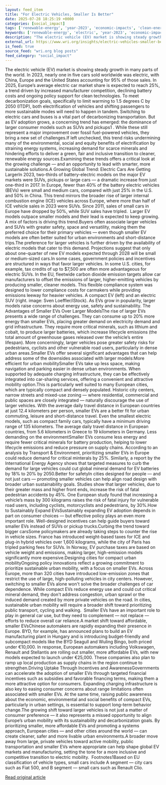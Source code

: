 ```yaml
---
layout: feed_item
title: "For Electric Vehicles, Smaller Is Better"
date: 2025-07-28 18:25:19 +0000
categories: [social_impact]
tags: ['renewable-energy', 'year-2023', 'economic-impacts', 'clean-energy', 'fossil-fuels', 'emissions', 'climate-costs']
keywords: ['renewable-energy', 'electric', 'year-2023', 'economic-impacts', 'vehicles', 'smaller', 'clean-energy', 'fossil-fuels']
description: "The electric vehicle (EV) market is showing steady growth in many parts of the world"
external_url: https://www.wri.org/insights/electric-vehicles-smaller-better
is_feed: true
source_feed: "wri.org blog posts"
feed_category: "social_impact"
---
```


The electric vehicle (EV) market is showing steady growth in many parts of the world. In 2023, nearly one in five cars sold worldwide was electric, with China, Europe and the United States accounting for 95% of those sales. In 2025, Europe’s average electric car market share is expected to reach 25%, a trend driven by increased manufacturer competition, declining battery costs and ongoing policy support for clean technologies. To meet decarbonization goals, specifically to limit warming to 1.5 degrees C by 2050 (ITDP), both electrification of vehicles and shifting passengers to more sustainable modes will need to happen in tandem.&nbsp;Switching to electric cars and buses is a vital part of decarbonizing transportation. But as EV adoption grows, a concerning trend has emerged: the dominance of larger consumer models such as SUVs and pickups1 . While these still represent a major improvement over fossil fuel-powered vehicles, they bring a new set of challenges.If left unchecked, this trend risks undermining many of the environmental, social and equity benefits of electrification by straining energy systems, increasing demand for scarce minerals and hindering efforts to deliver a green, fair and inclusive transition to cleaner, renewable energy sources.Examining these trends offers a critical look at the growing challenge — and an opportunity to lead with smarter, more sustainable solutions.A Growing Global Trend: Electric Cars Are Getting LargerIn 2023, two-thirds of battery-electric models on the major EV markets were SUVs, pickups or large cars — a dramatic increase from just one-third in 2017. In Europe, fewer than 40% of the battery electric vehicles (BEVs) were small and medium cars, compared with just 25% in the U.S. and 50% in China. This trend mirrors the broader rise of larger internal combustion engine (ICE) vehicles across Europe, where more than half of ICE vehicle sales in 2023 were SUVs. Since 2011, sales of small cars in Europe have dropped by 50%, while SUV sales have tripled.&nbsp; Larger EV models outpace smaller models and their lead is expected to keep growing. A mix of factors is driving this trend.Buyers often associate larger vehicles and SUVs with greater safety, space and versatility, making them the preferred choice for their primary vehicles — even though smaller EV models are often better suited for urban environments and short-distance trips.The preference for larger vehicles is further driven by the availability of electric models that cater to this demand. Projections suggest that only about one-quarter of new EV models expected through 2028 will be small or medium-sized cars.In some cases, government policies and incentives are structured in ways that favor larger vehicles. In some U.S. cities, for example, tax credits of up to $7,500 are often more advantageous for electric SUVs. In the EU, fleetwide carbon dioxide emission targets allow car manufacturers to offset the emissions of larger, higher-emitting vehicles by producing smaller, cleaner models. This flexible compliance system was designed to lower compliance costs for carmakers while providing emissions leeway for heavier vehicles. A compact EV (left) and an electric SUV (right. image: Sven Loeffler/iStock). As EVs grow in popularity, larger models raise concerns about energy use, safety and sustainability. The Advantages of Smaller EVs Over Larger ModelsThe rise of larger EVs presents a wide range of challenges. They can consume up to 20% more energy than smaller EVs, placing greater demand on electricity demand and grid infrastructure. They require more critical minerals, such as lithium and cobalt, to produce larger batteries, which increase lifecycle emissions (the total amount of greenhouse gases released over the vehicle’s entire lifespan). More concerningly, larger vehicles pose greater safety risks for pedestrians, cyclists and other vulnerable road users, particularly in dense urban areas.Smaller EVs offer several significant advantages that can help address some of the downsides associated with larger models:More efficient for urban mobilitySmaller EVs take up less space, making navigation and parking easier in dense urban environments. When supported by adequate charging infrastructure, they can be effectively integrated into car-sharing services, offering a convenient and attractive mobility option.This is particularly well suited to many European cities, which are typically compact and densely populated. Historic city centers, narrow streets and mixed-use zoning — where residential, commercial and public spaces are closely integrated — naturally discourage the use of larger vehicles. With the average daily travel distance in European countries at just 12.4 kilometers per person, smaller EVs are a better fit for urban commuting, leisure and short-distance travel. Even the smallest electric models, such as compact family cars, typically have a minimum driving range of 135 kilometers. The average daily travel distance in European countries, from 5.6 kilometers in Greece to 19 kilometers in Germany. Less demanding on the environmentSmaller EVs consume less energy and require fewer critical minerals for battery production, helping to lower lifecycle emissions and reduce pressure on supply chains. According to an analysis by Transport &amp; Environment, prioritizing smaller EVs in Europe could reduce demand for critical minterals by 25%. Similarly, a report by the International Energy Agency shows that targeted measures to curb the demand for large vehicles could cut global mineral demand for EV batteries by 18% to 20% by 2050.Better for safetyIn cities designed for people — and not just cars — promoting smaller vehicles can help align road design with broader urban sustainability goals. Studies show that larger vehicles, due to their greater mass and higher front ends, increase the risk of fatal pedestrian accidents by 45%. One European study found that increasing a vehicle’s mass by 300 kilograms raises the risk of fatal injury for vulnerable road users, including cyclists, motorcyclists and pedestrians, by 30%.How to Sustainably Expand EVsSustainably expanding EV adoption depends in part on consumer choices — but effective policy plays an even more important role. Well-designed incentives can help guide buyers toward smaller EVs instead of SUVs or pickup trucks.Curbing the trend toward bigger carsSome policymakers are already taking steps to counter the rise in vehicle sizes. France has introduced weight-based taxes for ICE and plug-in hybrid vehicles over 1,600 kilograms, while the city of Paris has tripled parking fees for SUVs. In Norway, EV purchase taxes are based on vehicle weight and emissions, making larger, high-emission models significantly more expensive.Designing cities for compact urban mobilityOngoing policy innovations reflect a growing commitment to prioritize sustainable urban mobility, with a focus on smaller EVs. Across Europe, more than 320 cities have introduced low-emission zones that restrict the use of large, high-polluting vehicles in city centers.&nbsp;However, switching to smaller EVs alone won't solve the broader challenges of car dependence. While compact EVs reduce energy use and could cut critical mineral demand, they don't address congestion, urban sprawl or the induced demand created by more private vehicles on the road. In cities, sustainable urban mobility will require a broader shift toward prioritizing public transport, cycling and walking. &nbsp;Smaller EVs have an important role to play in general car use, but they need to complement — not replace — efforts to reduce overall car reliance.A market shift toward affordable, smaller EVsChinese automakers are rapidly expanding their presence in Europe. BYD, for example, has announced plans to build an EV manufacturing plant in Hungary and is introducing budget-friendly and subcompact models like the BYD Seagull and Wuling Bingo, both priced under €10,000. In response, European automakers including Volkswagen, Renault and Stellantis are rolling out smaller, more affordable EVs, with new models expected to launch under €25,000. These companies also plan to ramp up local production as supply chains in the region continue to strengthen.Driving Uptake Through Incentives and AwarenessGovernments can accelerate the adoption of smaller EVs through targeted financial incentives such as subsidies and favorable financing terms, making them a more attractive option for consumers. Expanding charging infrastructure is also key to easing consumer concerns about range limitations often associated with smaller EVs. At the same time, raising public awareness about the economic, environmental and social benefits of compact EVs, particularly in urban settings, is essential to support long-term behavior change.The growing shift toward larger vehicles is not just a matter of consumer preference — it also represents a missed opportunity to align Europe’s urban mobility with its sustainability and decarbonization goals. By prioritizing smaller, more affordable EVs and promoting a systems approach, European cities — and other cities around the world — can create cleaner, safer and more livable urban environments.A broader move away from large, private vehicles toward active mobility, public transportation and smaller EVs where appropriate can help shape global EV markets and manufacturing, setting the tone for a more inclusive and competitive transition to electric mobility.&nbsp;&nbsp;Footnotes1Based on EU classification of vehicle types, small cars include A segment — city cars such as Fiat 500, and B segment — small cars such as Renault Clio.

[Read original article](https://www.wri.org/insights/electric-vehicles-smaller-better)
